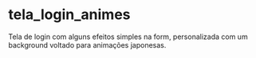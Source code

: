 # tela_login_animes
Tela de login com alguns efeitos simples na form, personalizada com um background voltado para animações japonesas.
